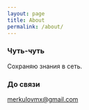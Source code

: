 ```yaml
---
layout: page
title: About
permalink: /about/
---
```




### Чуть-чуть

Сохраняю знания в сеть.

### До связи

[merkulovmx@gmail.com](mailto:merkulovmx@gmail.com)

